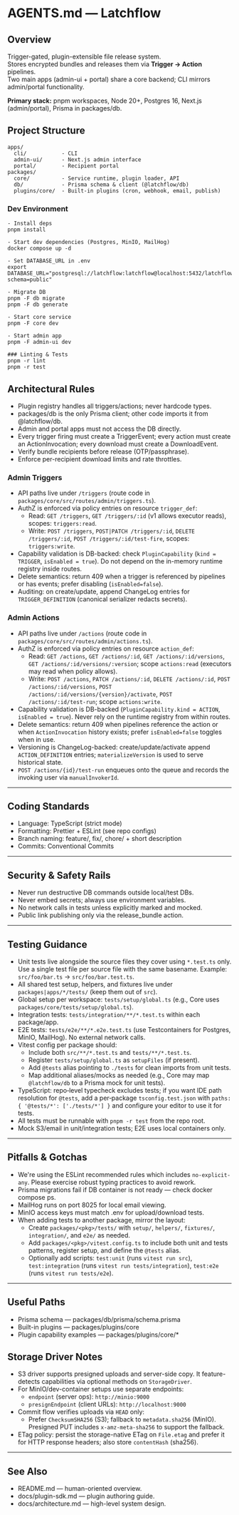 # AGENTS.md — Latchflow

## Overview
Trigger-gated, plugin-extensible file release system.  
Stores encrypted bundles and releases them via **Trigger → Action** pipelines.  
Two main apps (admin-ui + portal) share a core backend; CLI mirrors admin/portal functionality.

**Primary stack:** pnpm workspaces, Node 20+, Postgres 16, Next.js (admin/portal), Prisma in packages/db.

## Project Structure
```
apps/
  cli/           - CLI
  admin-ui/      - Next.js admin interface
  portal/        - Recipient portal
packages/
  core/          - Service runtime, plugin loader, API
  db/            - Prisma schema & client (@latchflow/db)
  plugins/core/  - Built-in plugins (cron, webhook, email, publish)
```

### Dev Environment
```
- Install deps
pnpm install

- Start dev dependencies (Postgres, MinIO, MailHog)
docker compose up -d

- Set DATABASE_URL in .env
export DATABASE_URL="postgresql://latchflow:latchflow@localhost:5432/latchflow?schema=public"

- Migrate DB
pnpm -F db migrate
pnpm -F db generate

- Start core service
pnpm -F core dev

- Start admin app
pnpm -F admin-ui dev

### Linting & Tests
pnpm -r lint
pnpm -r test
```

## Architectural Rules

- Plugin registry handles all triggers/actions; never hardcode types.
- packages/db is the only Prisma client; other code imports it from @latchflow/db.
- Admin and portal apps must not access the DB directly.
- Every trigger firing must create a TriggerEvent; every action must create an ActionInvocation; every download must create a DownloadEvent.
- Verify bundle recipients before release (OTP/passphrase).
- Enforce per-recipient download limits and rate throttles.

### Admin Triggers
- API paths live under `/triggers` (route code in `packages/core/src/routes/admin/triggers.ts`).
- AuthZ is enforced via policy entries on resource `trigger_def`:
  - Read: `GET /triggers`, `GET /triggers/:id` (v1 allows executor reads), scopes: `triggers:read`.
  - Write: `POST /triggers`, `POST|PATCH /triggers/:id`, `DELETE /triggers/:id`, `POST /triggers/:id/test-fire`, scopes: `triggers:write`.
- Capability validation is DB-backed: check `PluginCapability` (`kind = TRIGGER`, `isEnabled = true`). Do not depend on the in-memory runtime registry inside routes.
- Delete semantics: return 409 when a trigger is referenced by pipelines or has events; prefer disabling (`isEnabled=false`).
- Auditing: on create/update, append ChangeLog entries for `TRIGGER_DEFINITION` (canonical serializer redacts secrets).

### Admin Actions
- API paths live under `/actions` (route code in `packages/core/src/routes/admin/actions.ts`).
- AuthZ is enforced via policy entries on resource `action_def`:
  - Read: `GET /actions`, `GET /actions/:id`, `GET /actions/:id/versions`, `GET /actions/:id/versions/:version`; scope `actions:read` (executors may read when policy allows).
  - Write: `POST /actions`, `PATCH /actions/:id`, `DELETE /actions/:id`, `POST /actions/:id/versions`, `POST /actions/:id/versions/{version}/activate`, `POST /actions/:id/test-run`; scope `actions:write`.
- Capability validation is DB-backed (`PluginCapability.kind = ACTION`, `isEnabled = true`). Never rely on the runtime registry from within routes.
- Delete semantics: return 409 when pipelines reference the action or when `ActionInvocation` history exists; prefer `isEnabled=false` toggles when in use.
- Versioning is ChangeLog-backed: create/update/activate append `ACTION_DEFINITION` entries; `materializeVersion` is used to serve historical state.
- `POST /actions/{id}/test-run` enqueues onto the queue and records the invoking user via `manualInvokerId`.

---

## Coding Standards

- Language: TypeScript (strict mode)
- Formatting: Prettier + ESLint (see repo configs)
- Branch naming: feature/, fix/, chore/ + short description
- Commits: Conventional Commits

---

## Security & Safety Rails

- Never run destructive DB commands outside local/test DBs.
- Never embed secrets; always use environment variables.
- No network calls in tests unless explicitly marked and mocked.
- Public link publishing only via the release_bundle action.

---

## Testing Guidance

- Unit tests live alongside the source files they cover using `*.test.ts` only. Use a single test file per source file with the same basename. Example: `src/foo/bar.ts` → `src/foo/bar.test.ts`.
- All shared test setup, helpers, and fixtures live under `packages|apps/*/tests/` (keep them out of `src`).
- Global setup per workspace: `tests/setup/global.ts` (e.g., Core uses `packages/core/tests/setup/global.ts`).
- Integration tests: `tests/integration/**/*.test.ts` within each package/app.
- E2E tests: `tests/e2e/**/*.e2e.test.ts` (use Testcontainers for Postgres, MinIO, MailHog). No external network calls.
- Vitest config per package should:
  - Include both `src/**/*.test.ts` and `tests/**/*.test.ts`.
  - Register `tests/setup/global.ts` as `setupFiles` (if present).
  - Add `@tests` alias pointing to `./tests` for clean imports from unit tests.
  - Map additional aliases/mocks as needed (e.g., Core may map `@latchflow/db` to a Prisma mock for unit tests).
- TypeScript: repo‑level typecheck excludes tests; if you want IDE path resolution for `@tests`, add a per‑package `tsconfig.test.json` with `paths: { '@tests/*': ['./tests/*'] }` and configure your editor to use it for tests.
- All tests must be runnable with `pnpm -r test` from the repo root.
- Mock S3/email in unit/integration tests; E2E uses local containers only.

---

## Pitfalls & Gotchas

- We're using the ESLint recommended rules which includes `no-explicit-any`. Please exercise robust typing practices to avoid rework.
- Prisma migrations fail if DB container is not ready — check docker compose ps.
- MailHog runs on port 8025 for local email viewing.
- MinIO access keys must match .env for upload/download tests.
- When adding tests to another package, mirror the layout:
  - Create `packages/<pkg>/tests/` with `setup/`, `helpers/`, `fixtures/`, `integration/`, and `e2e/` as needed.
  - Add `packages/<pkg>/vitest.config.ts` to include both unit and tests patterns, register setup, and define the `@tests` alias.
  - Optionally add scripts: `test:unit` (runs `vitest run src`), `test:integration` (runs `vitest run tests/integration`), `test:e2e` (runs `vitest run tests/e2e`).

---

## Useful Paths

- Prisma schema — packages/db/prisma/schema.prisma
- Built-in plugins — packages/plugins/core
- Plugin capability examples — packages/plugins/core/*

## Storage Driver Notes

- S3 driver supports presigned uploads and server-side copy. It feature-detects capabilities via optional methods on `StorageDriver`.
- For MinIO/dev-container setups use separate endpoints:
  - `endpoint` (server ops): `http://minio:9000`
  - `presignEndpoint` (client URLs): `http://localhost:9000`
- Commit flow verifies uploads via `HEAD` only:
  - Prefer `ChecksumSHA256` (S3); fallback to `metadata.sha256` (MinIO). Presigned PUT includes `x-amz-meta-sha256` to support the fallback.
- ETag policy: persist the storage-native ETag on `File.etag` and prefer it for HTTP response headers; also store `contentHash` (sha256).

---

## See Also

- README.md — human-oriented overview.
- docs/plugin-sdk.md — plugin authoring guide.
- docs/architecture.md — high-level system design.
